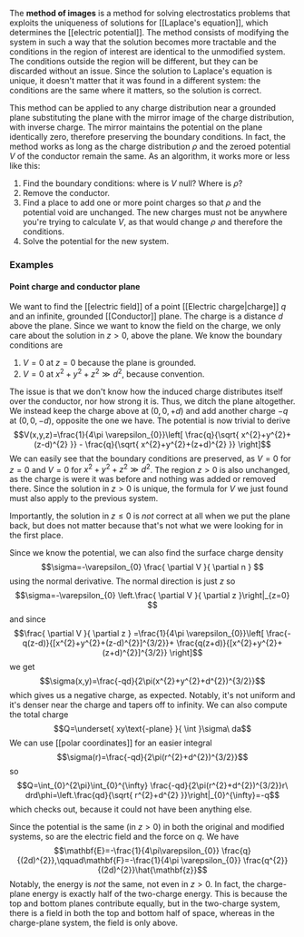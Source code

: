 The **method of images** is a method for solving electrostatics problems that exploits the uniqueness of solutions for [[Laplace's equation]], which determines the [[electric potential]]. The method consists of modifying the system in such a way that the solution becomes more tractable and the conditions in the region of interest are identical to the unmodified system. The conditions outside the region will be different, but they can be discarded without an issue. Since the solution to Laplace's equation is unique, it doesn't matter that it was found in a different system: the conditions are the same where it matters, so the solution is correct.

This method can be applied to any charge distribution near a grounded plane substituting the plane with the mirror image of the charge distribution, with inverse charge. The mirror maintains the potential on the plane identically zero, therefore preserving the boundary conditions. In fact, the method works as long as the charge distribution $\rho$ and the zeroed potential $V$ of the conductor remain the same. As an algorithm, it works more or less like this:
1. Find the boundary conditions: where is $V$ null? Where is $\rho$?
2. Remove the conductor.
3. Find a place to add one or more point charges so that $\rho$ and the potential void are unchanged. The new charges must not be anywhere you're trying to calculate $V$, as that would change $\rho$ and therefore the conditions.
4. Solve the potential for the new system.
### Examples
#### Point charge and conductor plane
We want to find the [[electric field]] of a point [[Electric charge|charge]] $q$ and an infinite, grounded [[Conductor]] plane. The charge is a distance $d$ above the plane. Since we want to know the field on the charge, we only care about the solution in $z>0$, above the plane. We know the boundary conditions are
1. $V=0$ at $z=0$ because the plane is grounded.
2. $V=0$ at $x^{2}+y^{2}+z^{2} \gg d^{2}$, because convention.

The issue is that we don't know how the induced charge distributes itself over the conductor, nor how strong it is. Thus, we ditch the plane altogether. We instead keep the charge above at $(0,0,+d)$ and add another charge $-q$ at $(0,0,-d)$, opposite the one we have. The potential is now trivial to derive
$$V(x,y,z)=\frac{1}{4\pi \varepsilon_{0}}\left[ \frac{q}{\sqrt{ x^{2}+y^{2}+(z-d)^{2} }} - \frac{q}{\sqrt{ x^{2}+y^{2}+(z+d)^{2} }} \right]$$
We can easily see that the boundary conditions are preserved, as $V=0$ for $z=0$ and $V=0$ for $x^{2}+y^{2}+z^{2}\gg d^{2}$. The region $z>0$ is also unchanged, as the charge is were it was before and nothing was added or removed there. Since the solution in $z>0$ is unique, the formula for $V$ we just found must also apply to the previous system.

Importantly, the solution in $z\leq {0}$ is *not* correct at all when we put the plane back, but does not matter because that's not what we were looking for in the first place.

Since we know the potential, we can also find the surface charge density
$$\sigma=-\varepsilon_{0} \frac{ \partial V }{ \partial n } $$
using the normal derivative. The normal direction is just $z$ so
$$\sigma=-\varepsilon_{0} \left.\frac{ \partial V }{ \partial z }\right|_{z=0} $$
and since
$$\frac{ \partial V }{ \partial z } =\frac{1}{4\pi \varepsilon_{0}}\left[ \frac{-q(z-d)}{[x^{2}+y^{2}+(z-d)^{2}]^{3/2}}+ \frac{q(z+d)}{[x^{2}+y^{2}+(z+d)^{2}]^{3/2}} \right]$$
we get
$$\sigma(x,y)=\frac{-qd}{2\pi(x^{2}+y^{2}+d^{2})^{3/2}}$$
which gives us a negative charge, as expected. Notably, it's not uniform and it's denser near the charge and tapers off to infinity. We can also compute the total charge
$$Q=\underset{ xy\text{-plane} }{ \int }\sigma\ da$$
We can use [[polar coordinates]] for an easier integral
$$\sigma(r)=\frac{-qd}{2\pi(r^{2}+d^{2})^{3/2}}$$
so
$$Q=\int_{0}^{2\pi}\int_{0}^{\infty} \frac{-qd}{2\pi(r^{2}+d^{2})^{3/2}}r\ drd\phi=\left.\frac{qd}{\sqrt{ r^{2}+d^{2} }}\right|_{0}^{\infty}=-q$$
which checks out, because it could not have been anything else.

Since the potential is the same (in $z>0$) in both the original and modified systems, so are the electric field and the force on $q$. We have
$$\mathbf{E}=-\frac{1}{4\pi\varepsilon_{0}} \frac{q}{(2d)^{2}},\qquad\mathbf{F}=-\frac{1}{4\pi \varepsilon_{0}} \frac{q^{2}}{(2d)^{2}}\hat{\mathbf{z}}$$
Notably, the energy is *not* the same, not even in $z>0$. In fact, the charge-plane energy is exactly half of the two-charge energy. This is because the top and bottom planes contribute equally, but in the two-charge system, there is a field in both the top and bottom half of space, whereas in the charge-plane system, the field is only above.